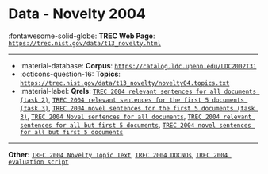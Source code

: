# Data - Novelty 2004 

:fontawesome-solid-globe: **TREC Web Page**: [`https://trec.nist.gov/data/t13_novelty.html`](https://trec.nist.gov/data/t13_novelty.html)

---

- :material-database: **Corpus**: [`https://catalog.ldc.upenn.edu/LDC2002T31`](https://catalog.ldc.upenn.edu/LDC2002T31)
- :octicons-question-16: **Topics**: [`https://trec.nist.gov/data/t13_novelty/novelty04.topics.txt`](https://trec.nist.gov/data/t13_novelty/novelty04.topics.txt)
- :material-label: **Qrels**: [`TREC 2004 relevant sentences for all documents (task 2)`](https://trec.nist.gov/data/t13_novelty/04.qrels.relevant), [`TREC 2004 relevant sentences for the first 5 documents (task 3)`](https://trec.nist.gov/data/t13_novelty/04.qrels.5.relevant), [`TREC 2004 novel sentences for the first 5 documents (task 3)`](https://trec.nist.gov/data/t13_novelty/04.qrels.5.new), [`TREC 2004 Novel sentences for all documents`](https://trec.nist.gov/data/t13_novelty/04.qrels.new), [`TREC 2004 relevant sentences for all but first 5 documents`](https://trec.nist.gov/data/t13_novelty/04.qrels.lastN.relevant), [`TREC 2004 novel sentences for all but first 5 documents`](https://trec.nist.gov/data/t13_novelty/04.qrels.lastN.new)


---

**Other:** [`TREC 2004 Novelty Topic Text`](https://trec.nist.gov/data/t13_novelty/novelty04.topics.txt), [`TREC 2004 DOCNOs`](https://trec.nist.gov/data/t13_novelty/04.docnos.novelty), [`TREC 2004 evaluation script`](https://trec.nist.gov/data/t13_novelty/04.eval_novelty_run.pl)
